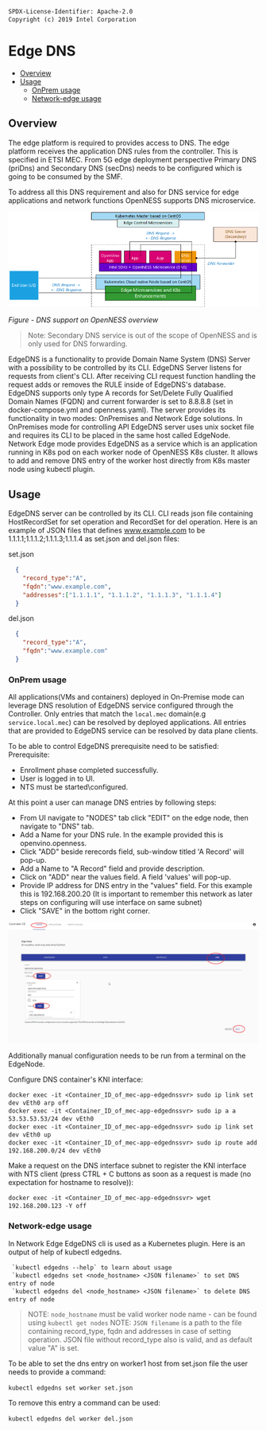 ```text
SPDX-License-Identifier: Apache-2.0
Copyright (c) 2019 Intel Corporation
```
<!-- omit in toc -->
# Edge DNS
- [Overview](#overview)
- [Usage](#usage)
  - [OnPrem usage](#onprem-usage)
  - [Network-edge usage](#network-edge-usage)

## Overview 
The edge platform is required to provides access to DNS. The edge platform receives the application DNS rules from the controller. This is specified in ETSI MEC. From 5G edge deployment perspective Primary DNS (priDns) and Secondary DNS (secDns) needs to be configured which is going to be consumed by the SMF. 

To address all this DNS requirement and also for DNS service for edge applications and network functions OpenNESS supports DNS microservice. 

![DNS support on OpenNESS overview](dns-images/dns1.png)

_Figure - DNS support on OpenNESS overview_

> Note: Secondary DNS service is out of the scope of OpenNESS and is only used for DNS forwarding.

EdgeDNS is a functionality to provide Domain Name System (DNS) Server with a possibility to be controlled by its CLI. EdgeDNS Server listens for requests from client's CLI. After receiving CLI request function handling the request adds or removes the RULE inside of EdgeDNS's database. EdgeDNS supports only type A records for Set/Delete Fully Qualified Domain Names (FQDN) and current forwarder is set to 8.8.8.8 (set in docker-compose.yml and openness.yaml). The server provides  its functionality in two modes: OnPremises and Network Edge solutions. In OnPremises mode for controlling API EdgeDNS server uses unix socket file and requires its CLI to be placed in the same host called EdgeNode. Network Edge mode provides EdgeDNS as a service which is an application running in K8s pod on each worker node of OpenNESS K8s cluster. It allows to add and remove DNS entry of the worker host directly from K8s master node using kubectl plugin.

## Usage

EdgeDNS server can be controlled by its CLI. CLI reads json file containing HostRecordSet for set operation and RecordSet for del operation. Here is an example of JSON files that defines www.example.com to be 1.1.1.1;1.1.1.2;1.1.1.3;1.1.1.4 as set.json and del.json files:

set.json
```json  
  {
    "record_type":"A",
    "fqdn":"www.example.com",
    "addresses":["1.1.1.1", "1.1.1.2", "1.1.1.3", "1.1.1.4"]
  }
```

del.json
```json
  {
    "record_type":"A",
    "fqdn":"www.example.com"
  }
```


### OnPrem usage

All applications(VMs and containers) deployed in On-Premise mode can leverage DNS resolution of EdgeDNS service configured through the Controller.
Only entries that match the `local.mec` domain(e.g `service.local.mec`) can be resolved by deployed applications.
All entries that are provided to EdgeDNS service can be resolved by data plane clients.

To be able to control EdgeDNS prerequisite need to be satisfied:
Prerequisite:
- Enrollment phase completed successfully.
- User is logged in to UI.
- NTS must be started\configured.

At this point a user can manage DNS entries by following steps:
- From UI navigate to "NODES" tab click "EDIT" on the edge node, then navigate to "DNS" tab.
- Add a Name for your DNS rule. In the example provided this is openvino.openness.
- Click "ADD" beside rerecords field, sub-window titled 'A Record' will pop-up.
- Add a Name to "A Record" field and provide description.
- Click on "ADD" near the values field. A field 'values' will pop-up.
- Provide IP address for DNS entry in the "values" field. For this example this is 192.168.200.20 (It is important to remember this network as later steps on configuring will use interface on same subnet)
- Click "SAVE" in the bottom right corner.

![DNS Setup in Controller Wen UI](dns-images/DNS.png)

Additionally manual configuration needs to be run from a terminal on the EdgeNode.

Configure DNS container's KNI interface:

```
docker exec -it <Container_ID_of_mec-app-edgednssvr> sudo ip link set dev vEth0 arp off
docker exec -it <Container_ID_of_mec-app-edgednssvr> sudo ip a a 53.53.53.53/24 dev vEth0
docker exec -it <Container_ID_of_mec-app-edgednssvr> sudo ip link set dev vEth0 up
docker exec -it <Container_ID_of_mec-app-edgednssvr> sudo ip route add 192.168.200.0/24 dev vEth0
```

Make a request on the DNS interface subnet to register the KNI interface with NTS client (press CTRL + C buttons as soon as a request is made (no expectation for hostname to resolve)):

```
docker exec -it <Container_ID_of_mec-app-edgednssvr> wget 192.168.200.123 -Y off
```

### Network-edge usage

In Network Edge EdgeDNS cli is used as a Kubernetes plugin. Here is an output of help of kubectl edgedns.

```
 `kubectl edgedns --help` to learn about usage
 `kubectl edgedns set <node_hostname> <JSON filename>` to set DNS entry of node
 `kubectl edgedns del <node_hostname> <JSON filename>` to delete DNS entry of node
```


> NOTE: `node_hostname` must be valid worker node name - can be found using `kubectl get nodes`
> NOTE: `JSON filename` is a path to the file containing record_type, fqdn and addresses in case of setting operation. JSON file without record_type also is valid, and as default value "A" is set.

To be able to set the dns entry on worker1 host from set.json file the user needs to provide a command:

`kubectl edgedns set worker set.json`

To remove this entry a command can be used:

`kubectl edgedns del worker del.json`

